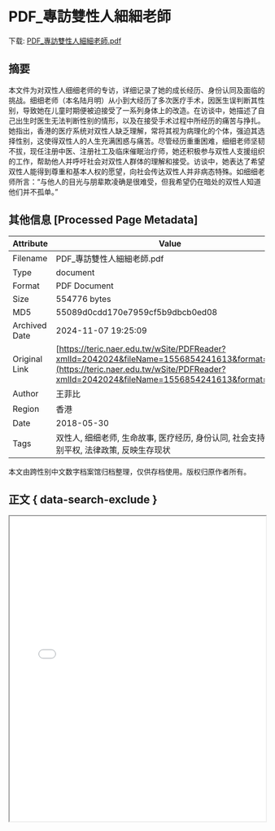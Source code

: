 # PDF_專訪雙性人細細老師

<!-- tcd_download_link -->
下载: <a href="PDF_專訪雙性人細細老師.pdf" download>PDF_專訪雙性人細細老師.pdf</a>
<!-- tcd_download_link_end -->

## 摘要

<!-- tcd_abstract -->
本文件为对双性人细细老师的专访，详细记录了她的成长经历、身份认同及面临的挑战。细细老师（本名陆月明）从小到大经历了多次医疗手术，因医生误判断其性别，导致她在儿童时期便被迫接受了一系列身体上的改造。在访谈中，她描述了自己出生时医生无法判断性别的情形，以及在接受手术过程中所经历的痛苦与挣扎。她指出，香港的医疗系统对双性人缺乏理解，常将其视为病理化的个体，强迫其选择性别，这使得双性人的人生充满困惑与痛苦。尽管经历重重困难，细细老师坚韧不拔，现任注册中医、注册社工及临床催眠治疗师，她还积极参与双性人支援组织的工作，帮助他人并呼吁社会对双性人群体的理解和接受。访谈中，她表达了希望双性人能得到尊重和基本人权的愿望，向社会传达双性人并非病态特殊。如细细老师所言：“与他人的目光与朋辈欺凌确是很难受，但我希望仍在暗处的双性人知道他们并不孤单。”

<!-- tcd_abstract_end -->

## 其他信息 [Processed Page Metadata]

| Attribute       | Value                                  |
|-----------------|----------------------------------------|
| Filename        | PDF_專訪雙性人細細老師.pdf                             |
| Type            | document                                 |
| Format          | PDF Document                               |
| Size            | 554776 bytes                           |
| MD5             | 55089d0cdd170e7959cf5b9dbcb0ed08                                  |
| Archived Date   | 2024-11-07 19:25:09                             |
| Original Link   | [https://teric.naer.edu.tw/wSite/PDFReader?xmlId=2042024&fileName=1556854241613&format=pdf](https://teric.naer.edu.tw/wSite/PDFReader?xmlId=2042024&fileName=1556854241613&format=pdf)                         |
| Author          | 王菲比                               |
| Region          | 香港                               |
| Date            | 2018-05-30                                 |
| Tags            | 双性人, 细细老师, 生命故事, 医疗经历, 身份认同, 社会支持, 性别平权, 法律政策, 反映生存现状                                 |

本文由跨性别中文数字档案馆归档整理，仅供存档使用。版权归原作者所有。


## 正文 { data-search-exclude }

<!-- tcd_main_text -->
<iframe src="../PDF_專訪雙性人細細老師.pdf" width="100%" height="600px">
    <p>无法显示PDF，请下载查看。</p>
</iframe>
<!-- tcd_main_text_end -->

